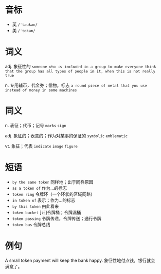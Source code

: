 # 音标

- 英 `/'təukən/`
- 美 `/'tokən/`

# 词义

adj. 象征性的
`someone who is included in a group to make everyone think that the group has all types of people in it, when this is not really true`

n. 专用辅币，代金券；信物，标志
`a round piece of metal that you use instead of money in some machines`

# 同义

n. 表征；代币；记号
`marks` `sign`

adj. 象征的；表意的；作为对某事的保证的
`symbolic` `emblematic`

vt. 象征；代表
`indicate` `image` `figure`

# 短语

- `by the same token` 同样地；出于同样原因
- `as a token of` 作为…的标志
- `token ring` 令牌环（一个环状的区域网路）
- `in token of` 表示；作为…的标志
- `by this token` 由此看来
- `token bucket` [计]令牌桶；令牌漏桶
- `token passing` 令牌传递，令牌传送；通行令牌
- `token bus` 令牌总线

# 例句

A small token payment will keep the bank happy.
象征性地付点钱，银行就会满意了。


